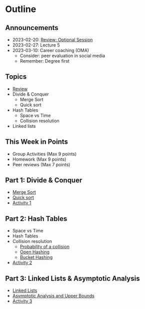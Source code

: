 # Outline

## Announcements

- 2023-02-20: [Review: Optional Session](https://github.com/TT00FE39-3001/lecture-2023-02-20-review)
- 2023-02-27: Lecture 5
- 2023-03-10: Career coaching (OMA)
  - Consider: peer evaluation in social media
  - Remember: Degree first

## Topics

- [Review](./review.md)
- Divide & Conquer
  - Merge Sort
  - Quick sort
- Hash Tables
  - Space vs Time
  - Collision resolution
- Linked lists

## This Week in Points

- Group Activities (Max 9 points)
- Homework (Max 9 points)
- Peer reviews (Max 7 points)

## Part 1: Divide & Conquer

- [Merge Sort](https://opendsa-server.cs.vt.edu/OpenDSA/Books/Everything/html/Mergesort.html)
- [Quick sort](https://opendsa-server.cs.vt.edu/OpenDSA/Books/Everything/html/Quicksort.html)
- [Activity 1](./activity1)

## Part 2: Hash Tables

- Space vs Time
- Hash Tables
- Collision resolution
  - [Probability of a collision](https://opendsa-server.cs.vt.edu/ODSA/StandaloneModules/20200825204059/html/HashFunc.html)
  - [Open Hashing](https://opendsa-server.cs.vt.edu/OpenDSA/Books/Everything/html/OpenHash.html)
  - [Bucket Hashing](https://opendsa-server.cs.vt.edu/OpenDSA/Books/Everything/html/BucketHash.html)
- [Activity 2](./activity2)

## Part 3: Linked Lists & Asymptotic Analysis

- [Linked Lists](https://www.softwaretestinghelp.com/linked-list/)
- [Asymptotic Analysis and Upper Bounds](https://opendsa-server.cs.vt.edu/OpenDSA/Books/Everything/html/AnalAsymptotic.html)
- [Activity 3](./activity3)
